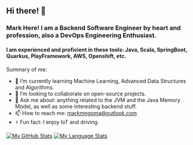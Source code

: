 ## Hi there! 👋
### Mark Here! I am a Backend Software Engineer by heart and profession, also a DevOps Engineering Enthusiast.

#### I am experienced and proficient in these tools: Java, Scala, SpringBoot, Quarkus, PlayFramework, AWS, Openshift, etc.

Summary of me:

- 🌱 I’m currently learning Machine Learning, Advanced Data Structures and Algorithms.
- 👯 I’m looking to collaborate on open-source projects.
- 💬 Ask me about: anything related to the JVM and the Java Memory Model, as well as some interesting backend stuff.
- 📫 How to reach me: markmngoma@outlook.com
- ⚡ Fun fact: I enjoy IoT and driving.

[![My GitHub Stats](https://github-readme-stats.vercel.app/api/?username=ntsikamngoma&count_private=true&theme=tokyonight&showicons=true)]()
[![My Language Stats](https://github-readme-stats.vercel.app/api/top-langs/?username=ntsikamngoma&hide=javascript,html,php&layout=compact&langs_count=10&theme=tokyonight)]()

